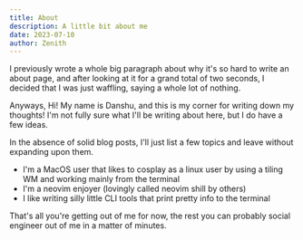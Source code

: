 ```yaml
---
title: About
description: A little bit about me
date: 2023-07-10
author: Zenith
---
```


I previously wrote a whole big paragraph about why it's so hard to write an about page, and after looking at it for a grand total of two seconds, I decided that I was just waffling, saying a whole lot of nothing. 

Anyways, Hi! My name is Danshu, and this is my corner for writing down my thoughts! I'm not fully sure what I'll be writing about here, but I do have a few ideas. 

In the absence of solid blog posts, I'll just list a few topics and leave without expanding upon them.

- I'm a MacOS user that likes to cosplay as a linux user by using a tiling WM and working mainly from the terminal
- I'm a neovim enjoyer (lovingly called neovim shill by others) 
- I like writing silly little CLI tools that print pretty info to the terminal

That's all you're getting out of me for now, the rest you can probably social engineer out of me in a matter of minutes.
